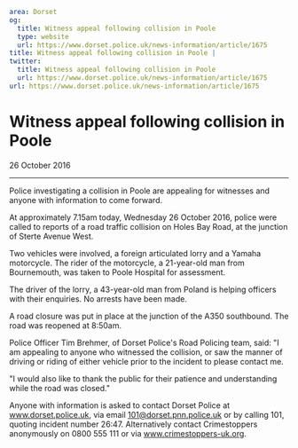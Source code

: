 ```yaml
area: Dorset
og:
  title: Witness appeal following collision in Poole
  type: website
  url: https://www.dorset.police.uk/news-information/article/1675
title: Witness appeal following collision in Poole |
twitter:
  title: Witness appeal following collision in Poole
  url: https://www.dorset.police.uk/news-information/article/1675
url: https://www.dorset.police.uk/news-information/article/1675
```

# Witness appeal following collision in Poole

26 October 2016

* * *

Police investigating a collision in Poole are appealing for witnesses and anyone with information to come forward.

At approximately 7.15am today, Wednesday 26 October 2016, police were called to reports of a road traffic collision on Holes Bay Road, at the junction of Sterte Avenue West.

Two vehicles were involved, a foreign articulated lorry and a Yamaha motorcycle. The rider of the motorcycle, a 21-year-old man from Bournemouth, was taken to Poole Hospital for assessment.

The driver of the lorry, a 43-year-old man from Poland is helping officers with their enquiries. No arrests have been made.

A road closure was put in place at the junction of the A350 southbound. The road was reopened at 8:50am.

Police Officer Tim Brehmer, of Dorset Police's Road Policing team, said: "I am appealing to anyone who witnessed the collision, or saw the manner of driving or riding of either vehicle prior to the incident to please contact me.

"I would also like to thank the public for their patience and understanding while the road was closed."

Anyone with information is asked to contact Dorset Police at www.dorset.police.uk, via email 101@dorset.pnn.police.uk or by calling 101, quoting incident number 26:47. Alternatively contact Crimestoppers anonymously on 0800 555 111 or via www.crimestoppers-uk.org.
